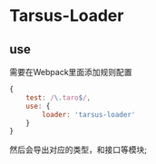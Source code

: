 # Tarsus-Loader

## use

需要在Webpack里面添加规则配置

````js
{
    test: /\.taro$/,
    use: {
        loader: 'tarsus-loader'
    }
}
````

然后会导出对应的类型，和接口等模块;
